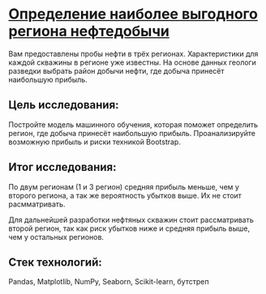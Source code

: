 # [Определение наиболее выгодного региона нефтедобычи]()
Вам предоставлены пробы нефти в трёх регионах. Характеристики для каждой скважины в регионе уже известны. На основе данных геологи разведки выбрать район добычи нефти, где добыча принесёт наибольшую прибыль.

## Цель исследования:
Постройте модель машинного обучения, которая поможет определить регион, где добыча принесёт наибольшую прибыль. Проанализируйте возможную прибыль и риски техникой Bootstrap.

## Итог исследования:
По двум регионам (1 и 3 регион) средняя прибыль меньше, чем у второго региона, а так же вероятность убытков выше. Их не стоит расмматривать.

Для дальнейшей разработки нефтяных скважин стоит рассматривать второй регион, так как риск убытков ниже и средняя прибыль выше, чем у остальных регионов.

## Стек технологий:
Pandas, Matplotlib, NumPy, Seaborn, Scikit-learn, бутстреп
